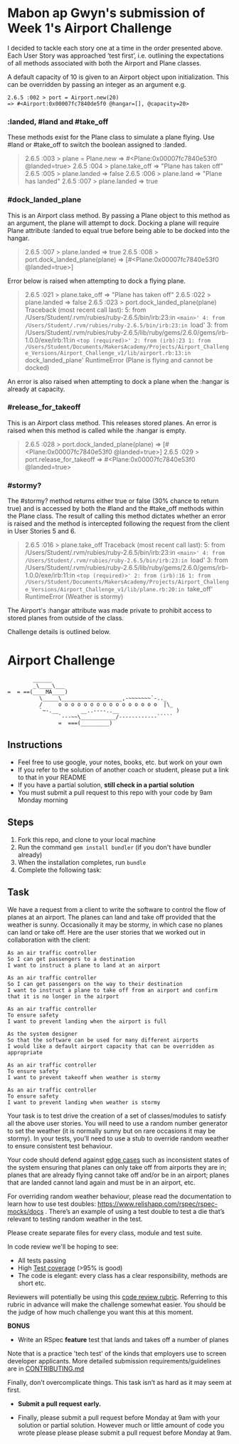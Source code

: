 # Mabon ap Gwyn's submission of Week 1's Airport Challenge

I decided to tackle each story one at a time in the order presented above. Each User Story was approached ‘test first’, i.e. outlining the expectations of all methods associated with both the Airport and Plane classes.

A default capacity of 10 is given to an Airport object upon initialization. This can be overridden by passing an integer as an argument e.g.

```
2.6.5 :002 > port = Airport.new(20)
=> #<Airport:0x00007fc7840de5f0 @hangar=[], @capacity=20>
```

### :landed, #land and #take_off
These methods exist for the Plane class to simulate a plane flying. Use #land or #take_off to switch the boolean assigned to :landed.

> 2.6.5 :003 > plane = Plane.new
>  => #<Plane:0x00007fc7840e53f0 @landed=true> 
> 2.6.5 :004 > plane.take_off
>  => "Plane has taken off" 
> 2.6.5 :005 > plane.landed
>  => false 
> 2.6.5 :006 > plane.land
>  => "Plane has landed" 
> 2.6.5 :007 > plane.landed
>  => true 

### #dock_landed_plane
This is an Airport class method. By passing a Plane object to this method as an argument, the plane will attempt to dock. Docking a plane will require Plane attribute :landed to equal true before being able to be docked into the hangar.

> 2.6.5 :007 > plane.landed
>  => true 
> 2.6.5 :008 > port.dock_landed_plane(plane)
>  => [#<Plane:0x00007fc7840e53f0 @landed=true>] 

Error below is raised when attempting to dock a flying plane.

> 2.6.5 :021 > plane.take_off
>  => "Plane has taken off" 
> 2.6.5 :022 > plane.landed
>  => false 
> 2.6.5 :023 > port.dock_landed_plane(plane)
> Traceback (most recent call last):
>         5: from /Users/Student/.rvm/rubies/ruby-2.6.5/bin/irb:23:in `<main>'
>         4: from /Users/Student/.rvm/rubies/ruby-2.6.5/bin/irb:23:in `load'
>         3: from /Users/Student/.rvm/rubies/ruby-2.6.5/lib/ruby/gems/2.6.0/gems/irb-1.0.0/exe/irb:11:in `<top (required)>'
>         2: from (irb):23
>         1: from /Users/Student/Documents/MakersAcademy/Projects/Airport_Challenge_Versions/Airport_Challenge_v1/lib/airport.rb:13:in `dock_landed_plane'
> RuntimeError (Plane is flying and cannot be docked)

An error is also raised when attempting to dock a plane when the :hangar is already at capacity.

### #release_for_takeoff
This is an Airport class method. This releases stored planes. An error is raised when this method is called while the :hangar is empty.

> 2.6.5 :028 > port.dock_landed_plane(plane)
>  => [#<Plane:0x00007fc7840e53f0 @landed=true>] 
> 2.6.5 :029 > port.release_for_takeoff
>  => #<Plane:0x00007fc7840e53f0 @landed=true> 

### #stormy?
The #stormy? method returns either true or false (30% chance to return true) and is accessed by both the #land and the #take_off methods within the Plane class. The result of calling this method dictates whether an error is raised and the method is intercepted following the request from the client in User Stories 5 and 6.

> 2.6.5 :016 > plane.take_off
> Traceback (most recent call last):
>         5: from /Users/Student/.rvm/rubies/ruby-2.6.5/bin/irb:23:in `<main>'
>         4: from /Users/Student/.rvm/rubies/ruby-2.6.5/bin/irb:23:in `load'
>         3: from /Users/Student/.rvm/rubies/ruby-2.6.5/lib/ruby/gems/2.6.0/gems/irb-1.0.0/exe/irb:11:in `<top (required)>'
>         2: from (irb):16
>         1: from /Users/Student/Documents/MakersAcademy/Projects/Airport_Challenge_Versions/Airport_Challenge_v1/lib/plane.rb:20:in `take_off'
> RuntimeError (Weather is stormy)

The Airport's :hangar attribute was made private to prohibit access to stored planes from outside of the class. 

Challenge details is outlined below.

Airport Challenge
=================

```
        ______
        _\____\___
=  = ==(____MA____)
          \_____\___________________,-~~~~~~~`-.._
          /     o o o o o o o o o o o o o o o o  |\_
          `~-.__       __..----..__                  )
                `---~~\___________/------------`````
                =  ===(_________)

```

Instructions
---------

* Feel free to use google, your notes, books, etc. but work on your own
* If you refer to the solution of another coach or student, please put a link to that in your README
* If you have a partial solution, **still check in a partial solution**
* You must submit a pull request to this repo with your code by 9am Monday morning

Steps
-------

1. Fork this repo, and clone to your local machine
2. Run the command `gem install bundler` (if you don't have bundler already)
3. When the installation completes, run `bundle`
4. Complete the following task:

Task
-----

We have a request from a client to write the software to control the flow of planes at an airport. The planes can land and take off provided that the weather is sunny. Occasionally it may be stormy, in which case no planes can land or take off.  Here are the user stories that we worked out in collaboration with the client:

```
As an air traffic controller 
So I can get passengers to a destination 
I want to instruct a plane to land at an airport

As an air traffic controller 
So I can get passengers on the way to their destination 
I want to instruct a plane to take off from an airport and confirm that it is no longer in the airport

As an air traffic controller 
To ensure safety 
I want to prevent landing when the airport is full 

As the system designer
So that the software can be used for many different airports
I would like a default airport capacity that can be overridden as appropriate

As an air traffic controller 
To ensure safety 
I want to prevent takeoff when weather is stormy 

As an air traffic controller 
To ensure safety 
I want to prevent landing when weather is stormy 
```

Your task is to test drive the creation of a set of classes/modules to satisfy all the above user stories. You will need to use a random number generator to set the weather (it is normally sunny but on rare occasions it may be stormy). In your tests, you'll need to use a stub to override random weather to ensure consistent test behaviour.

Your code should defend against [edge cases](http://programmers.stackexchange.com/questions/125587/what-are-the-difference-between-an-edge-case-a-corner-case-a-base-case-and-a-b) such as inconsistent states of the system ensuring that planes can only take off from airports they are in; planes that are already flying cannot take off and/or be in an airport; planes that are landed cannot land again and must be in an airport, etc.

For overriding random weather behaviour, please read the documentation to learn how to use test doubles: https://www.relishapp.com/rspec/rspec-mocks/docs . There’s an example of using a test double to test a die that’s relevant to testing random weather in the test.

Please create separate files for every class, module and test suite.

In code review we'll be hoping to see:

* All tests passing
* High [Test coverage](https://github.com/makersacademy/course/blob/main/pills/test_coverage.md) (>95% is good)
* The code is elegant: every class has a clear responsibility, methods are short etc. 

Reviewers will potentially be using this [code review rubric](docs/review.md).  Referring to this rubric in advance will make the challenge somewhat easier.  You should be the judge of how much challenge you want this at this moment.

**BONUS**

* Write an RSpec **feature** test that lands and takes off a number of planes

Note that is a practice 'tech test' of the kinds that employers use to screen developer applicants.  More detailed submission requirements/guidelines are in [CONTRIBUTING.md](CONTRIBUTING.md)

Finally, don’t overcomplicate things. This task isn’t as hard as it may seem at first.

* **Submit a pull request early.**

* Finally, please submit a pull request before Monday at 9am with your solution or partial solution.  However much or little amount of code you wrote please please please submit a pull request before Monday at 9am.
